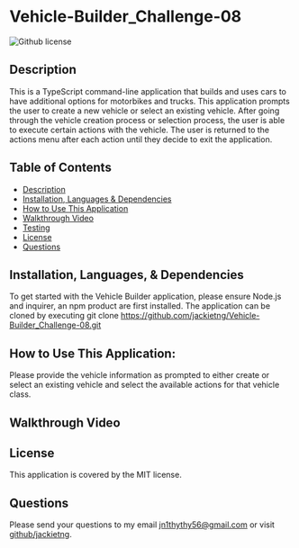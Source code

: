# Vehicle-Builder_Challenge-08

![Github license](https://img.shields.io/badge/license-MIT-blue.svg)

## Description
This is a TypeScript command-line application that builds and uses cars to have additional options for motorbikes and trucks. This application prompts the user to create a new vehicle or select an existing vehicle. After going through the vehicle creation process or selection process, the user is able to execute certain actions with the vehicle. The user is returned to the actions menu after each action until they decide to exit the application. 

## Table of Contents
* [Description](#description)
* [Installation, Languages & Dependencies](#installationlanguagesanddependencies)
* [How to Use This Application](#HowtoUseThisApplication)
* [Walkthrough Video](#walkthroughVideo)
* [Testing](#testing)
* [License](#license)
* [Questions](#questions)

## Installation, Languages, & Dependencies
To get started with the Vehicle Builder application, please ensure Node.js and inquirer, an npm product are first installed.  The application can be cloned by executing git clone https://github.com/jackietng/Vehicle-Builder_Challenge-08.git


## How to Use This Application:
Please provide the vehicle information as prompted to either create or select an existing vehicle and select the available actions for that vehicle class. 

## Walkthrough Video


## License
This application is covered by the MIT license.

## Questions
Please send your questions to my email [jn1thythy56@gmail.com](mailto:jn1thythy56@gmail.com?subject=[GitHub]%20Dev%20Connect) or visit [github/jackietng](https://github.com/jackietng).
